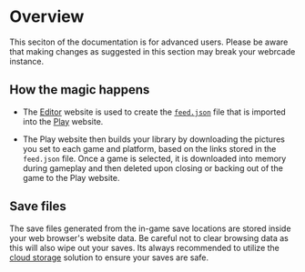 # Overview

This seciton of the documentation is for advanced users. Please be aware that making changes as suggested in this section may break your webrcade instance.

## How the magic happens

- The [Editor](https://editor.webrcade.com/) website is used to create the [`feed.json`](/feeds) file that is imported into the [Play](https://play.webrcade.com/) website.

- The Play website then builds your library by downloading the pictures you set to each game and platform, based on the links stored in the `feed.json` file. Once a game is selected, it is downloaded into memory during gameplay and then deleted upon closing or backing out of the game to the Play website.

## Save files

The save files generated from the in-game save locations are stored inside your web browser's website data. Be careful not to clear browsing data as this will also wipe out your saves. Its always recommended to utilize the [cloud storage](/storage) solution to ensure your saves are safe.
